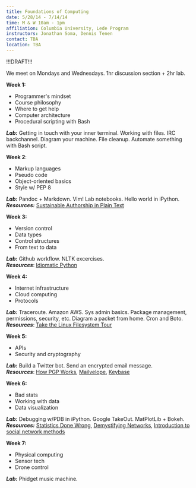 ```yaml
---
title: Foundations of Computing 
date: 5/28/14 - 7/14/14
time: M & W 10am - 1pm 
affiliation: Columbia University, Lede Program
instructors: Jonathan Soma, Dennis Tenen
contact: TBA 
location: TBA 
---
```


!!!DRAFT!!!

We meet on Mondays and Wednesdays. 1hr discussion section + 2hr lab. 

**Week 1:**  
- Programmer's mindset
- Course philosophy
- Where to get help
- Computer architecture
- Procedural scripting with Bash

***Lab:*** Getting in touch with your inner terminal. Working with files. IRC backchannel. Diagram your machine. File cleanup. Automate something with Bash script.

**Week 2**:
- Markup languages
- Pseudo code
- Object-oriented basics
- Style w/ PEP 8

***Lab:*** Pandoc + Markdown. Vim! Lab notebooks. Hello world in iPython.    
***Resources:*** [Sustainable Authorship in Plain Text](http://programminghistorian.org/lessons/sustainable-authorship-in-plain-text-using-pandoc-and-markdown)

**Week 3:**
- Version control
- Data types
- Control structures
- From text to data

***Lab:*** Github workflow. NLTK excercises.  
***Resources***: [Idiomatic Python](http://web.archive.org/web/20140501190202/http://python.net/~goodger/projects/pycon/2007/idiomatic/handout.html)

**Week 4:**
- Internet infrastructure 
- Cloud computing
- Protocols

***Lab:*** Traceroute. Amazon AWS. Sys admin basics. Package management, permissions, security, etc. Diagram a packet from home. Cron and Boto.  
***Resources***: [Take the Linux Filesystem Tour](http://web.archive.org/web/20140501190339/http://tuxradar.com/content/take-linux-filesystem-tour/)

**Week 5:**
- APIs
- Security and cryptography 

***Lab:*** Build a Twitter bot. Send an encrypted email message.  
***Resources***: [How PGP Works](http://web.archive.org/web/20140501185547/http://www.pgpi.org/doc/pgpintro/), [Mailvelope](http://www.mailvelope.com/), [Keybase](https://keybase.io/)

**Week 6:**
- Bad stats 
- Working with data
- Data visualization 

***Lab:*** Debugging w/PDB in iPython. Google TakeOut. MatPlotLib + Bokeh.   
***Resources:*** [Statistics Done Wrong](http://www.statisticsdonewrong.com/), [Demystifying Networks](http://web.archive.org/web/20140501191102/http://www.scottbot.net/HIAL/?p=6279), [Introduction to social network methods](http://www.faculty.ucr.edu/~hanneman/nettext/)

**Week 7:**
- Physical computing
- Sensor tech
- Drone control

***Lab:*** Phidget music machine.
